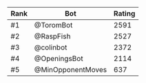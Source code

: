 Rank|Bot|Rating
---|---|---
#1|@ToromBot|2591
#2|@RaspFish|2527
#3|@colinbot|2372
#4|@OpeningsBot|2114
#5|@MinOpponentMoves|637
